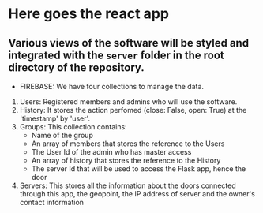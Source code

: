 # Here goes the react app
## Various views of the software will be styled and integrated with the `server` folder in the root directory of the repository.



- FIREBASE: We have four collections to manage the data.
1) Users: Registered members and admins who will use the software.
2) History: It stores the action perfomed (close: False, open: True) at the 'timestamp' by 'user'.
3) Groups: This collection contains:
    - Name of the group
    - An array of members that stores the reference to the Users
    - The User Id of the admin who has master access
    - An array of history that stores the reference to the History
    - The server Id that will be used to access the Flask app, hence the door
4) Servers: This stores all the information about the doors connected through this app, the geopoint, the IP address of server and the owner's contact information
    
